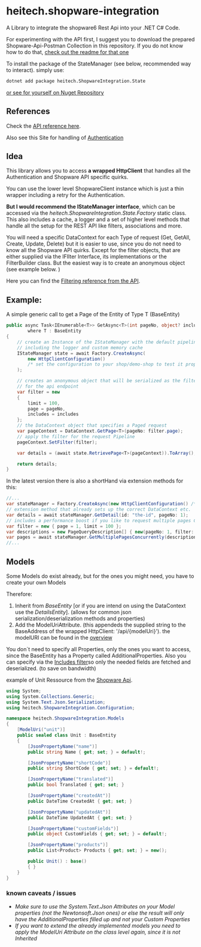 # heitech.shopware-integration
A Library to integrate the shopware6 Rest Api into your .NET C# Code.

For experimenting with the API first, I suggest you to download the prepared Shopware-Api-Postman Collection in this repository. If you do not know how to do that,  [check out the readme for that one](https://github.com/TimoHeiten/heitech.shopware-integration/blob/main/usePostmanCollection.md)

To install the package of the StateManager (see below, recommended way to interact).
simply use:
```bash
dotnet add package heitech.ShopwareIntegration.State
```
[or see for yourself on Nuget Repository](https://www.nuget.org/packages/heitech.ShopwareIntegration.State)

## References
Check the [API reference here](https://developer.shopware.com/docs/resources/references/api-reference). 

Also see this Site for handling of [Authentication](https://shopware.stoplight.io/docs/admin-api/ZG9jOjEwODA3NjQx-authentication)


## Idea
This library allows you to access <b>a wrapped HttpClient</b> that handles all the Authentication and Shopware API specific quirks.

You can use the lower level ShopwareClient instance which is just a thin wrapper including a retry for the Authentication.

<b>But I would recommend the IStateManager interface</b>, which can be accessed via the <i>heitech.ShopwareIntegration.State.Factory</i> static class.
This also includes a cache, a logger and a set of higher level methods that handle all the setup for the REST API like filters, associations and more.

You will need a specific DataContext for each Type of request (Get, GetAll, Create, Update, Delete) but it is easier to use, since you do not need to know all the Shopware API quirks. Except for the filter objects, that are either supplied via the IFIlter Interface, its implementations or the FilterBuilder class. But the easiest way is to create an anonymous object (see example below. )

Here you can find the [Filtering reference from the API](https://shopware.stoplight.io/docs/store-api/ZG9jOjEwODExNzU2-search-queries).

## Example:
A simple generic call to get a Page of the Entity of Type T (BaseEntity)
```csharp
public async Task<IEnumerable<T>> GetAsync<T>(int pageNo, object? includes = null)
        where T : BaseEntity
{
    // create an Instance of the IStateManager with the default pipeline
    // including the logger and custom memory cache
    IStateManager state = await Factory.CreateAsync(
        new HttpClientConfiguration() 
        /* set the configuration to your shop/demo-shop to test it properly*/
    );

    // creates an anonymous object that will be serialized as the filterObject 
    // for the api endpoint
    var filter = new
    {
        limit = 100,
        page = pageNo,
        includes = includes
    };
    // the DataContext object that specifies a Paged request
    var pageContext = DataContext.GetPage<T>(pageNo: filter.page);
    // apply the filter for the request Pipeline
    pageContext.SetFilter(filter);

    var details = (await state.RetrievePage<T>(pageContext)).ToArray();

    return details;
}

```

In the latest version there is also a shortHand via extension methods for this:
```csharp
//...
var stateManager = Factory.CreateAsync(new HttpClientConfiguration() /* set the configuration to your shop/demo-shop to test it properly*/);
// extension method that already sets up the correct DataContext etc.
var details = await stateManager.GetDetail(id: "the-id", pageNo: 1);
// includes a performance boost if you like to request multiple pages Concurrently:
var filter = new { page = 1, limit = 100 };
var descriptions = new PageQueryDescription[] { new(pageNo: 1, filter: filter), new(pageNo: 2, filter: filter), new(pageNo: 3, filter: filter) };
var pages = await stateManager.GetMultiplePagesConcurrently(descriptions)
//...
```

## Models
Some Models do exist already, but for the ones you might need, you have to create your own Models

Therefore:
1. Inherit from *BaseEntity* [or if you are intend on using the DataContext use the *DetailsEntity*]. (allows for common json serialization/deserialization methods and properties)
2. Add the ModelUriAttribute. (this appendeds the supplied string to the BaseAddress of the wrapped HttpClient: '/api/{modelUri}').
    the modelURI can be found in the [overview](https://shopware.stoplight.io/docs/admin-api/ZG9jOjE0MzUyOTMz-entity-reference)

You don´t need to specify all Properties, only the ones you want to access, since the BaseEntity has a Property called AdditionalProperties. 
Also you can specify via the [Includes filter](https://github.com/TimoHeiten/heitech.shopware-integration/blob/main/heitech.ShopwareIntegration.State/Integration/Filtering/SpecificFilters/IncludesFields.cs)so only the needed fields are fetched and deserialized. (to save on bandwidth)


example of Unit Ressource from the [Shopware Api](https://shopware.stoplight.io/docs/admin-api/c2NoOjE0MzUxMzUz-unit).
```csharp
using System;
using System.Collections.Generic;
using System.Text.Json.Serialization;
using heitech.ShopwareIntegration.Configuration;

namespace heitech.ShopwareIntegration.Models
{
    [ModelUri("unit")]
    public sealed class Unit : BaseEntity
    {
        [JsonPropertyName("name")]
        public string Name { get; set; } = default!;

        [JsonPropertyName("shortCode")]
        public string ShortCode { get; set; } = default!;

        [JsonPropertyName("translated")]
        public bool Translated { get; set; }

        [JsonPropertyName("createdAt")]
        public DateTime CreatedAt { get; set; }

        [JsonPropertyName("updatedAt")]
        public DateTime UpdatedAt { get; set; }

        [JsonPropertyName("customFields")]
        public object CustomFields { get; set; } = default!;

        [JsonPropertyName("products")]
        public List<Product> Products { get; set; } = new();

        public Unit() : base()
        { }
    }
}

```
### known caveats / issues
- *Make sure to use the System.Text.Json Attributes on your Model properties (not the Newtonsoft.Json ones) or else the result will only have the AdditionalProperties filled up and not your Custom Properties*
- *If you want to extend the already implemented models you need to apply the ModelUri Attribute on the class level again, since it is not Inherited*
